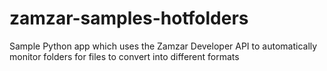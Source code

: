 # zamzar-samples-hotfolders
Sample Python app which uses the Zamzar Developer API to automatically monitor folders for files to convert into different formats
